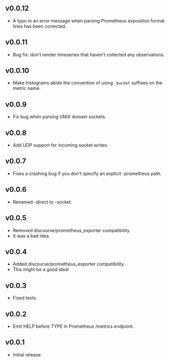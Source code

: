 ## v0.0.12

- A typo in an error message when parsing Prometheus exposition format lines has been corrected.

## v0.0.11

- Bug fix: don't render timeseries that haven't collected any observations.

## v0.0.10

- Make histograms abide the convention of using `_bucket` suffixes on the metric name.

## v0.0.9

- Fix bug when parsing UNIX domain sockets.

## v0.0.8

- Add UDP support for incoming socket writes.

## v0.0.7

- Fixes a crashing bug if you don't specify an explicit -prometheus path.

## v0.0.6

- Renamed -direct to -socket.

## v0.0.5

- Removed discourse/prometheus_exporter compatibility.
- It was a bad idea.

## v0.0.4

- Added discourse/prometheus_exporter compatibility.
- This might be a good idea!

## v0.0.3

- Fixed tests.

## v0.0.2

- Emit HELP before TYPE in Prometheus /metrics endpoint.

## v0.0.1

- Initial release.

